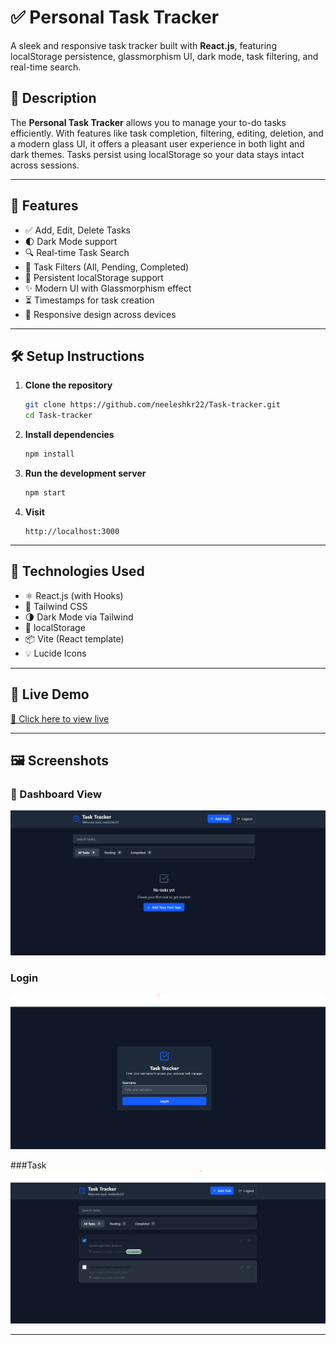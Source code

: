 
# ✅ Personal Task Tracker

A sleek and responsive task tracker built with **React.js**, featuring localStorage persistence, glassmorphism UI, dark mode, task filtering, and real-time search.

## 📖 Description

The **Personal Task Tracker** allows you to manage your to-do tasks efficiently. With features like task completion, filtering, editing, deletion, and a modern glass UI, it offers a pleasant user experience in both light and dark themes. Tasks persist using localStorage so your data stays intact across sessions.

---

## 🚀 Features

- ✅ Add, Edit, Delete Tasks
- 🌓 Dark Mode support
- 🔍 Real-time Task Search
- 🧠 Task Filters (All, Pending, Completed)
- 💾 Persistent localStorage support
- ✨ Modern UI with Glassmorphism effect
- ⏳ Timestamps for task creation
- 🔁 Responsive design across devices

---

## 🛠️ Setup Instructions

1. **Clone the repository**
   ```bash
   git clone https://github.com/neeleshkr22/Task-tracker.git
   cd Task-tracker
   ```

2. **Install dependencies**
   ```bash
   npm install
   ```

3. **Run the development server**
   ```bash
   npm start
   ```

4. **Visit**
   ```
   http://localhost:3000
   ```

---

## 🧰 Technologies Used

- ⚛️ React.js (with Hooks)
- 🎨 Tailwind CSS
- 🌗 Dark Mode via Tailwind
- 💾 localStorage
- 📦 Vite (React template)
- 💡 Lucide Icons

---

## 🔗 Live Demo

[🔗 Click here to view live](https://task-tracker-xi-gilt.vercel.app/)

---

## 🖼️ Screenshots

### 🧩 Dashboard View
![Dashboard](public/Dashboard.png)

### Login
![Login](public/login.png)

###Task
![Task](public/Task.png)

---


